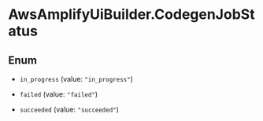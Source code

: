 # AwsAmplifyUiBuilder.CodegenJobStatus

## Enum


* `in_progress` (value: `"in_progress"`)

* `failed` (value: `"failed"`)

* `succeeded` (value: `"succeeded"`)


